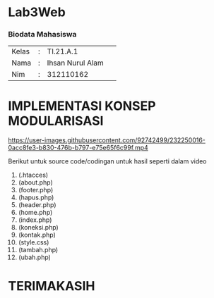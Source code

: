# Lab3Web

<h3>Biodata Mahasiswa</h3>           
    <table>
        <p><tr>
               <td>Kelas</td>
               <td>:</td>
               <td>TI.21.A.1</td>
               <td>&nbsp;</td>
       </tr></p>
       <p><tr>
               <td>Nama</td>
               <td>:</td>
               <td>Ihsan Nurul Alam</td>
               <td>&nbsp;</td>
       </tr></p>
       <p><tr>
               <td>Nim</td>
               <td>:</td>
               <td>312110162</td>
               <td>&nbsp;</td>
       </tr></p>
       </table>



# IMPLEMENTASI KONSEP MODULARISASI
https://user-images.githubusercontent.com/92742499/232250016-0acc8fe3-b830-476b-b797-e75e65f6c99f.mp4
 
Berikut untuk source code/codingan untuk hasil seperti dalam video
1. (.htacces)
2. (about.php)
3. (footer.php)
4. (hapus.php)
5. (header.php)
6. (home.php)
7. (index.php)
8. (koneksi.php)
9. (kontak.php)
10. (style.css)
11. (tambah.php)
12. (ubah.php)

# TERIMAKASIH


